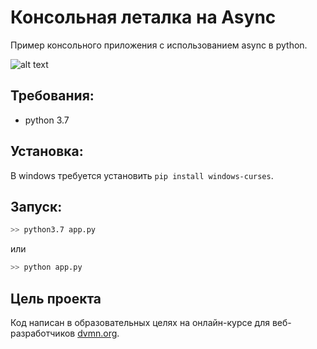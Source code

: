 # Консольная леталка на Async
Пример консольного приложения c использованием async в python.

![alt text](https://s8.gifyu.com/images/photo_2020-11-21_23-53-28.jpg)

## Требования:
- python 3.7

## Установка:
В windows требуется установить `pip install windows-curses`. 

## Запуск:
```bash
>> python3.7 app.py
```
или 
```bash
>> python app.py
```


## Цель проекта

Код написан в образовательных целях на онлайн-курсе для веб-разработчиков [dvmn.org](https://dvmn.org/).
